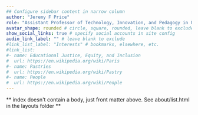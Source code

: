 ```yaml
---
## Configure sidebar content in narrow column
author: "Jeremy F Price"
role: "Assistant Professor of Technology, Innovation, and Pedagogy in Urban Education"
avatar_shape: rounded # circle, square, rounded, leave blank to exclude
show_social_links: true # specify social accounts in site config
audio_link_label: "" # leave blank to exclude
#link_list_label: "Interests" # bookmarks, elsewhere, etc.
#link_list:
#- name: Educational Justice, Equity, and Inclusion
#  url: https://en.wikipedia.org/wiki/Paris
#- name: Pastries
#  url: https://en.wikipedia.org/wiki/Pastry
#- name: People
#  url: https://en.wikipedia.org/wiki/People
---
```


** index doesn't contain a body, just front matter above.
See about/list.html in the layouts folder **